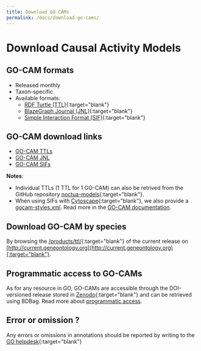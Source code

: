 ```yaml
---
title: Download GO-CAMs
permalink: /docs/download-go-cams/
---
```


# Download Causal Activity Models

## GO-CAM formats
+ Released monthly
+ Taxon-specific
+ Available formats:
  + [RDF Turtle (TTL)](https://www.w3.org/TR/turtle/){:target="blank"}
  + [BlazeGraph Journal (JNL)](https://www.blazegraph.com/){:target="blank"}
  + [Simple Interaction Format (SIF)](http://manual.cytoscape.org/en/stable/Supported_Network_File_Formats.html#sif-format){:target="blank"}

## GO-CAM download links
+ [GO-CAM TTLs](https://s3.amazonaws.com/geneontology-public/gocam/GO-CAMs.ttl.zip)
+ [GO-CAM JNL](http://current.geneontology.org/products/blazegraph/blazegraph-production.jnl.gz)
+ [GO-CAM SIFs](https://s3.amazonaws.com/geneontology-public/gocam/GO-CAMs.sif.zip)

**Notes**: 
* Individual TTLs (1 TTL for 1 GO-CAM) can also be retrived from the GitHub repository [noctua-models](https://github.com/geneontology/noctua-models/tree/master/models){:target="blank"}.
* When using SIFs with [Cytoscape](https://cytoscape.org/){:target="blank"}, we also provide a [gocam-styles.xml](https://s3.amazonaws.com/geneontology-public/gocam/gocam-styles.xml). Read more in the [GO-CAM documentation](/docs/gocam-overview/#visualization-in-cytoscape).

## Download GO-CAM by species
By browsing the [/products/ttl/](http://current.geneontology.org/products/ttl/index.html){:target="blank"} of the current release on [http://current.geneontology.org](http://current.geneontology.org){:target="blank"}.

## Programmatic access to GO-CAMs
As for any resource in GO, GO-CAMs are accessible through the DOI-versioned release stored in [Zenodo](https://doi.org/10.5281/zenodo.1205159){:target="blank"} and can be retrieved using BDBag. Read more about [programmatic access](/docs/tools-guide/#programmatic-download-bdbag).

## Error or omission ?
Any errors or omissions in annotations should be reported by writing to the [GO helpdesk](http://help.geneontology.org/){:target="blank"}
